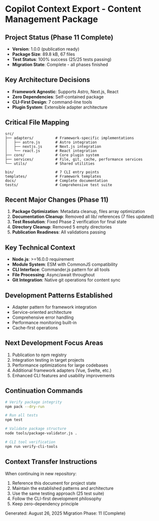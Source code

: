 # Copilot Context Export - Content Management Package

## Project Status (Phase 11 Complete)

- **Version**: 1.0.0 (publication ready)
- **Package Size**: 89.8 kB, 67 files
- **Test Status**: 100% success (25/25 tests passing)
- **Migration State**: Complete - all phases finished

## Key Architecture Decisions

- **Framework Agnostic**: Supports Astro, Next.js, React
- **Zero Dependencies**: Self-contained package
- **CLI-First Design**: 7 command-line tools
- **Plugin System**: Extensible adapter architecture

## Critical File Mapping

```
src/
├── adapters/          # Framework-specific implementations
│   ├── astro.js       # Astro integration
│   ├── nextjs.js      # Next.js integration
│   └── react.js       # React integration
├── core/              # Core plugin system
├── services/          # File, git, cache, performance services
└── utils/             # Shared utilities

bin/                   # 7 CLI entry points
templates/             # Framework templates
docs/                  # Complete documentation
tests/                 # Comprehensive test suite
```

## Recent Major Changes (Phase 11)

1. **Package Optimization**: Metadata cleanup, files array optimization
2. **Documentation Cleanup**: Removed all lib/ references (7 files updated)
3. **Test Resolution**: Fixed Phase 2 verification for final state
4. **Directory Cleanup**: Removed 5 empty directories
5. **Publication Readiness**: All validations passing

## Key Technical Context

- **Node.js**: >=16.0.0 requirement
- **Module System**: ESM with CommonJS compatibility
- **CLI Interface**: Commander.js pattern for all tools
- **File Processing**: Async/await throughout
- **Git Integration**: Native git operations for content sync

## Development Patterns Established

- Adapter pattern for framework integration
- Service-oriented architecture
- Comprehensive error handling
- Performance monitoring built-in
- Cache-first operations

## Next Development Focus Areas

1. Publication to npm registry
2. Integration testing in target projects
3. Performance optimizations for large codebases
4. Additional framework adapters (Vue, Svelte, etc.)
5. Enhanced CLI features and usability improvements

## Continuation Commands

```bash
# Verify package integrity
npm pack --dry-run

# Run all tests
npm test

# Validate package structure
node tools/package-validator.js .

# CLI tool verification
npm run verify-cli-tools
```

## Context Transfer Instructions

When continuing in new repository:

1. Reference this document for project state
2. Maintain the established patterns and architecture
3. Use the same testing approach (25 test suite)
4. Follow the CLI-first development philosophy
5. Keep zero-dependency principle

Generated: August 26, 2025
Migration Phase: 11 (Complete)
